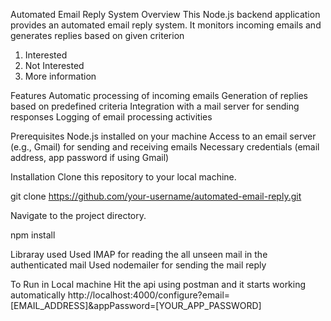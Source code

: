 Automated Email Reply System
Overview
This Node.js backend application provides an automated email reply system. It monitors incoming emails and generates replies based on given criterion
1) Interested
2) Not Interested
3) More information 

Features
Automatic processing of incoming emails
Generation of replies based on predefined criteria
Integration with a mail server for sending responses
Logging of email processing activities

Prerequisites
Node.js installed on your machine
Access to an email server (e.g., Gmail) for sending and receiving emails
Necessary credentials (email address, app password if using Gmail)

Installation
Clone this repository to your local machine.

git clone https://github.com/your-username/automated-email-reply.git

Navigate to the project directory.

npm install

Libraray used
Used IMAP for reading the all unseen mail in the authenticated mail 
Used nodemailer for sending the mail reply

To Run in Local machine 
Hit the api using postman and it starts working automatically
http://localhost:4000/configure?email=[EMAIL_ADDRESS]&appPassword=[YOUR_APP_PASSWORD]
